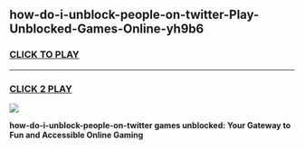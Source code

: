 
## how-do-i-unblock-people-on-twitter-Play-Unblocked-Games-Online-yh9b6
<h3>
<a href="https://premium76.site?title=how-do-i-unblock-people-on-twitter&ref=25A">CLICK TO PLAY</a></h3>
<hr>

<h3>
<a href="https://premium76.site?title=how-do-i-unblock-people-on-twitter&ref=25A">CLICK 2 PLAY</a>
  
</h3>

<a href="https://premium76.site?title=how-do-i-unblock-people-on-twitter&ref=25A"><img src="https://clearcache.store/games.png"></a>


**how-do-i-unblock-people-on-twitter games unblocked: Your Gateway to Fun and Accessible Online Gaming**
